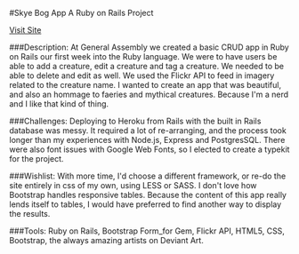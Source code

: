 #Skye Bog App
A Ruby on Rails Project

[Visit Site](http://skyebog.herokuapp.com)

###Description:
At General Assembly we created a basic CRUD app in Ruby on Rails our first week into the Ruby language. We were to have users be able to add a creature, edit a creature and tag a creature. We needed to be able to delete and edit as well. We used the Flickr API to feed in imagery related to the creature name. I wanted to create an app that was beautiful, and also an hommage to faeries and mythical creatures. Because I'm a nerd and I like that kind of thing.

###Challenges:
Deploying to Heroku from Rails with the built in Rails database was messy. It required a lot of re-arranging, and the process took longer than my experiences with Node.js, Express and PostgresSQL. There were also font issues with Google Web Fonts, so I elected to create a typekit for the project.

###Wishlist:
With more time, I'd choose a different framework, or re-do the site entirely in css of my own, using LESS or SASS. I don't love how Bootstrap handles responsive tables. Because the content of this app really lends itself to tables, I would have preferred to find another way to display the results.

###Tools:
Ruby on Rails, Bootstrap Form_for Gem, Flickr API, HTML5, CSS, Bootstrap, the always amazing artists on Deviant Art.
 



